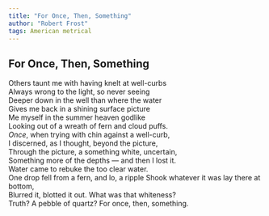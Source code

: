 ```yaml
---
title: "For Once, Then, Something"
author: "Robert Frost"
tags: American metrical
---
```


For Once, Then, Something
-------------------------

Others taunt me with having knelt at well-curbs  
Always wrong to the light, so never seeing  
Deeper down in the well than where the water  
Gives me back in a shining surface picture  
Me myself in the summer heaven godlike  
Looking out of a wreath of fern and cloud puffs.  
*Once*, when trying with chin against a well-curb,  
I discerned, as I thought, beyond the picture,  
Through the picture, a something white, uncertain,  
Something more of the depths — and then I lost it.  
Water came to rebuke the too clear water.  
One drop fell from a fern, and lo, a ripple 
Shook whatever it was lay there at bottom,  
Blurred it, blotted it out. What was that whiteness?  
Truth? A pebble of quartz? For once, then, something.
